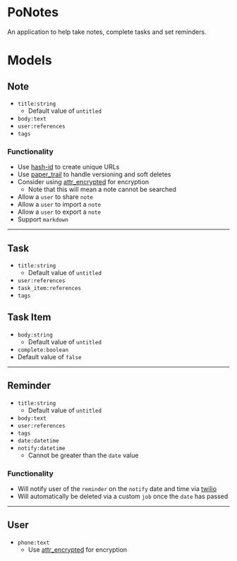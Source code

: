 # PoNotes

An application to help take notes, complete tasks and set reminders.

# Models

## Note

- `title:string`
  - Default value of `untitled`
- `body:text`
- `user:references`
- `tags`

### Functionality

- Use [hash-id](https://rubygems.org/gems/hashid-rails) to create unique URLs
- Use [paper_trail](https://github.com/paper-trail-gem/paper_trail) to handle versioning and soft deletes
- Consider using [attr_encrypted](https://github.com/attr-encrypted/) for encryption
  - Note that this will mean a note cannot be searched
- Allow a `user` to share `note`
- Allow a `user` to import a `note`
- Allow a `user` to export a `note`
- Support `markdown`

---

## Task

- `title:string`
  - Default value of `untitled`
- `user:references`
- `task_item:references`
- `tags`

## Task Item

- `body:string`
  - Default value of `untitled`
- `complete:boolean`
- Default value of `false`

---

## Reminder

- `title:string`
  - Default value of `untitled`
- `body:text`
- `user:references`
- `tags`
- `date:datetime`
- `notify:datetime`
  - Cannot be greater than the `date` value

### Functionality

- Will notify user of the `reminder` on the `notify` date and time via [twilio](https://www.twilio.com/)
- Will automatically be deleted via a custom `job` once the `date` has passed

---

## User

- `phone:text`
  - Use [attr_encrypted](https://github.com/attr-encrypted/) for encryption
